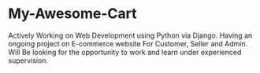 # My-Awesome-Cart
Actively Working on Web Development using Python via Django. Having an ongoing project on E-commerce website For Customer, Seller and Admin. Will Be looking for the opportunity to work and learn under experienced supervision.
